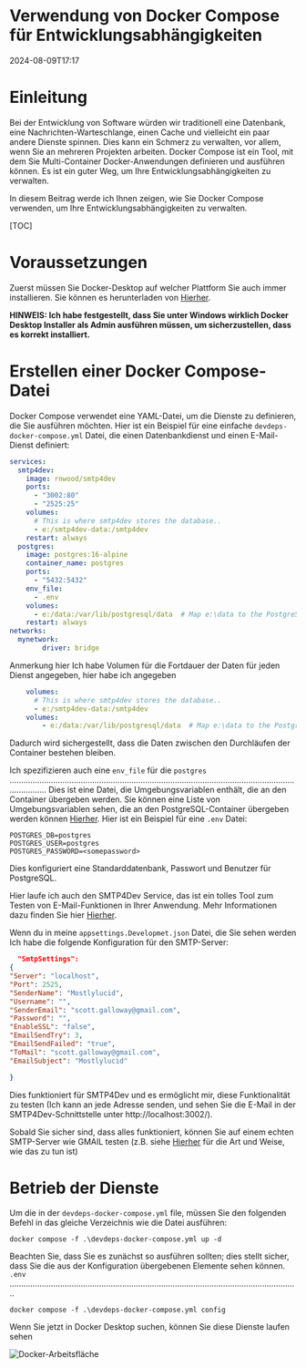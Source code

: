 # Verwendung von Docker Compose für Entwicklungsabhängigkeiten

<!--category-- Docker -->
<datetime class="hidden">2024-08-09T17:17</datetime>

# Einleitung

Bei der Entwicklung von Software würden wir traditionell eine Datenbank, eine Nachrichten-Warteschlange, einen Cache und vielleicht ein paar andere Dienste spinnen. Dies kann ein Schmerz zu verwalten, vor allem, wenn Sie an mehreren Projekten arbeiten. Docker Compose ist ein Tool, mit dem Sie Multi-Container Docker-Anwendungen definieren und ausführen können. Es ist ein guter Weg, um Ihre Entwicklungsabhängigkeiten zu verwalten.

In diesem Beitrag werde ich Ihnen zeigen, wie Sie Docker Compose verwenden, um Ihre Entwicklungsabhängigkeiten zu verwalten.

[TOC]

# Voraussetzungen

Zuerst müssen Sie Docker-Desktop auf welcher Plattform Sie auch immer installieren. Sie können es herunterladen von [Hierher](https://www.docker.com/products/docker-desktop).

**HINWEIS: Ich habe festgestellt, dass Sie unter Windows wirklich Docker Desktop Installer als Admin ausführen müssen, um sicherzustellen, dass es korrekt installiert.**

# Erstellen einer Docker Compose-Datei

Docker Compose verwendet eine YAML-Datei, um die Dienste zu definieren, die Sie ausführen möchten. Hier ist ein Beispiel für eine einfache `devdeps-docker-compose.yml` Datei, die einen Datenbankdienst und einen E-Mail-Dienst definiert:

```yaml
services: 
  smtp4dev:
    image: rnwood/smtp4dev
    ports:
      - "3002:80"
      - "2525:25"
    volumes:
      # This is where smtp4dev stores the database..
      - e:/smtp4dev-data:/smtp4dev
    restart: always
  postgres:
    image: postgres:16-alpine
    container_name: postgres
    ports:
      - "5432:5432"
    env_file:
      - .env
    volumes:
      - e:/data:/var/lib/postgresql/data  # Map e:\data to the PostgreSQL data folder
    restart: always	
networks:
  mynetwork:
        driver: bridge
```

Anmerkung hier Ich habe Volumen für die Fortdauer der Daten für jeden Dienst angegeben, hier habe ich angegeben

```yaml
    volumes:
      # This is where smtp4dev stores the database..
      - e:/smtp4dev-data:/smtp4dev
    volumes:
        - e:/data:/var/lib/postgresql/data  # Map e:\data to the PostgreSQL data folder
```

Dadurch wird sichergestellt, dass die Daten zwischen den Durchläufen der Container bestehen bleiben.

Ich spezifizieren auch eine `env_file` für die `postgres` ............................................................................................................................................ Dies ist eine Datei, die Umgebungsvariablen enthält, die an den Container übergeben werden.
Sie können eine Liste von Umgebungsvariablen sehen, die an den PostgreSQL-Container übergeben werden können [Hierher](https://www.docker.com/blog/how-to-use-the-postgres-docker-official-image/#1-Environment-variables).
Hier ist ein Beispiel für eine `.env` Datei:

```shell
POSTGRES_DB=postgres
POSTGRES_USER=postgres
POSTGRES_PASSWORD=<somepassword>
```

Dies konfiguriert eine Standarddatenbank, Passwort und Benutzer für PostgreSQL.

Hier laufe ich auch den SMTP4Dev Service, das ist ein tolles Tool zum Testen von E-Mail-Funktionen in Ihrer Anwendung. Mehr Informationen dazu finden Sie hier [Hierher](https://github.com/rnwood/smtp4dev/wiki/Installation#how-to-run-smtp4dev-in-docker).

Wenn du in meine `appsettings.Developmet.json` Datei, die Sie sehen werden Ich habe die folgende Konfiguration für den SMTP-Server:

```json
  "SmtpSettings":
{
"Server": "localhost",
"Port": 2525,
"SenderName": "Mostlylucid",
"Username": "",
"SenderEmail": "scott.galloway@gmail.com",
"Password": "",
"EnableSSL": "false",
"EmailSendTry": 3,
"EmailSendFailed": "true",
"ToMail": "scott.galloway@gmail.com",
"EmailSubject": "Mostlylucid"

}
```

Dies funktioniert für SMTP4Dev und es ermöglicht mir, diese Funktionalität zu testen (Ich kann an jede Adresse senden, und sehen Sie die E-Mail in der SMTP4Dev-Schnittstelle unter http://localhost:3002/).

Sobald Sie sicher sind, dass alles funktioniert, können Sie auf einem echten SMTP-Server wie GMAIL testen (z.B. siehe [Hierher](addingasyncsendingforemails) für die Art und Weise, wie das zu tun ist)

# Betrieb der Dienste

Um die in der `devdeps-docker-compose.yml` file, müssen Sie den folgenden Befehl in das gleiche Verzeichnis wie die Datei ausführen:

```shell
docker compose -f .\devdeps-docker-compose.yml up -d
```

Beachten Sie, dass Sie es zunächst so ausführen sollten; dies stellt sicher, dass Sie die aus der Konfiguration übergebenen Elemente sehen können. `.env` ..............................................................................................................................

```shell
docker compose -f .\devdeps-docker-compose.yml config
```

Wenn Sie jetzt in Docker Desktop suchen, können Sie diese Dienste laufen sehen

![Docker-Arbeitsfläche](dockerdesktopdev.png)